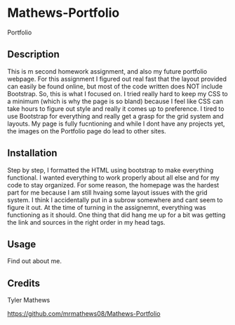 # Mathews-Portfolio
Portfolio

## Description 
This is m second homework assignment, and also my future portfolio webpage. For this assignment I figured out real fast that the layout provided can easily be found online, but most of the code written does NOT include Bootstrap. So, this is what I focused on. I tried really hard to keep my CSS to a minimum (which is why the page is so bland) because I feel like CSS can take hours to figure out style and really it comes up to preference. I tired to use Bootstrap for everything and really get a grasp for the grid system and layouts. My page is fully fucntioning and while I dont have any projects yet, the images on the Portfolio page do lead to other sites. 


## Installation

Step by step, I formatted the HTML using bootstrap to make everything functional. I wanted everything to work properly about all else and for my code to stay organized. For some reason, the homepage was the hardest part for me because I am still hvaing some layout issues with the grid system. I think I accidentally put in a subrow somewhere and cant seem to figure it out. At the time of turning in the assignemnt, everything was functioning as it should. One thing that did hang me up for a bit was getting the link and sources in the right order in my head tags. 


## Usage 

Find out about me.

## Credits

Tyler Mathews

https://github.com/mrmathews08/Mathews-Portfolio



